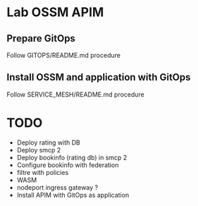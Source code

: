 # Lab OSSM APIM
## Prepare GitOps
Follow GITOPS/README.md procedure

## Install OSSM and application with GitOps
Follow SERVICE_MESH/README.md procedure

# TODO 
- Deploy rating with DB
- Deploy smcp 2
- Deploy bookinfo (rating db) in smcp 2
- Configure bookinfo with federation
- filtre with policies
- WASM
- nodeport ingress gateway ?
- Install APIM with GitOps as application
